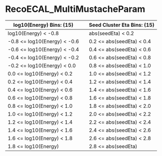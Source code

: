 # RecoECAL_MultiMustacheParam

| log10(Energy) Bins: (15)     |   | Seed Cluster Eta Bins: (15) |
| ------------------------     | - | ------------------------ |
|         log10(Energy) < -0.8 |   | abs(seedEta) < 0.2
| -0.8 <= log10(Energy) < -0.6 |   | 0.2 <= abs(seedEta) < 0.4
| -0.6 <= log10(Energy) < -0.4 |   | 0.4 <= abs(seedEta) < 0.6
| -0.4 <= log10(Energy) < -0.2 |   | 0.6 <= abs(seedEta) < 0.8
| -0.2 <= log10(Energy) <  0.0 |   | 0.8 <= abs(seedEta) < 1.0
|  0.0 <= log10(Energy) <  0.2 |   | 1.0 <= abs(seedEta) < 1.2
|  0.2 <= log10(Energy) <  0.4 |   | 1.2 <= abs(seedEta) < 1.4
|  0.4 <= log10(Energy) <  0.6 |   | 1.4 <= abs(seedEta) < 1.6
|  0.6 <= log10(Energy) <  0.8 |   | 1.6 <= abs(seedEta) < 1.8
|  0.8 <= log10(Energy) <  1.0 |   | 1.8 <= abs(seedEta) < 2.0
|  1.0 <= log10(Energy) <  1.2 |   | 2.0 <= abs(seedEta) < 2.2
|  1.2 <= log10(Energy) <  1.4 |   | 2.2 <= abs(seedEta) < 2.4
|  1.4 <= log10(Energy) <  1.6 |   | 2.4 <= abs(seedEta) < 2.6
|  1.6 <= log10(Energy) <  1.8 |   | 2.6 <= abs(seedEta) < 2.8
|  1.8 <= log10(Energy)        |   | 2.8 <= abs(seedEta)
 
